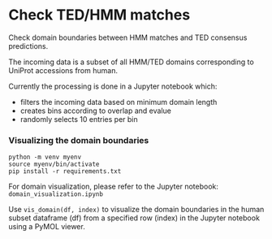 # Check TED/HMM matches

Check domain boundaries between HMM matches and TED consensus predictions.

The incoming data is a subset of all HMM/TED domains corresponding to UniProt accessions from human.

Currently the processing is done in a Jupyter notebook which:
* filters the incoming data based on minimum domain length 
* creates bins according to overlap and evalue
* randomly selects 10 entries per bin  

### Visualizing the domain boundaries

   ```
   python -m venv myenv
   source myenv/bin/activate
   pip install -r requirements.txt
   ```
For domain visualization, please refer to the Jupyter notebook: `domain_visualization.ipynb` 

Use `vis_domain(df, index)` to visualize the domain boundaries in the human subset dataframe (df) from a specified row (index) in the Jupyter notebook using a PyMOL viewer.

